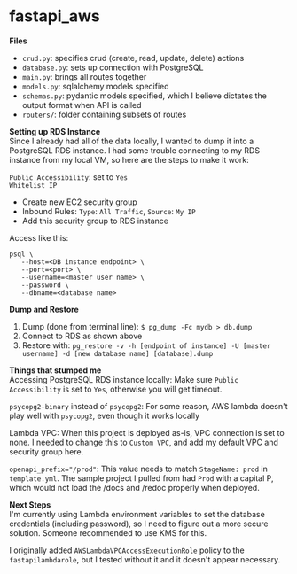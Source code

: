 # fastapi_aws

**Files**  
- `crud.py`: specifies crud (create, read, update, delete) actions
- `database.py`: sets up connection with PostgreSQL
- `main.py`: brings all routes together
- `models.py`: sqlalchemy models specified
- `schemas.py`: pydantic models specified, which I believe dictates the output format when API is called
- `routers/`: folder containing subsets of routes

**Setting up RDS Instance**  
Since I already had all of the data locally, I wanted to dump it into a PostgreSQL RDS instance. I had some trouble connecting to my RDS instance from my local VM, so here are the steps to make it work: 

`Public Accessibility`: set to `Yes`  
`Whitelist IP`
- Create new EC2 security group
- Inbound Rules: `Type`: `All Traffic`, `Source`: `My IP`
- Add this security group to RDS instance

Access like this:  
```
psql \
   --host=<DB instance endpoint> \
   --port=<port> \
   --username=<master user name> \
   --password \
   --dbname=<database name> 
```
                    
               
**Dump and Restore**
1) Dump (done from terminal line): `$ pg_dump -Fc mydb > db.dump`
2) Connect to RDS as shown above
3) Restore with: `pg_restore -v -h [endpoint of instance] -U [master username] -d [new database name] [database].dump`


**Things that stumped me**  
Accessing PostgreSQL RDS instance locally: Make sure `Public Accessibility` is set to `Yes`, otherwise you will get timeout. 

`psycopg2-binary` instead of `psycopg2`: For some reason, AWS lambda doesn't play well with `psycopg2`, even though it works locally  

Lambda VPC: When this project is deployed as-is, VPC connection is set to none. I needed to change this to `Custom VPC`, and add my default VPC and security group here. 

`openapi_prefix="/prod"`: This value needs to match `StageName: prod` in `template.yml`. The sample project I pulled from had `Prod` with a capital P, which would not load the /docs and /redoc properly when deployed. 


**Next Steps**  
I'm currently using Lambda environment variables to set the database credentials (including password), so I need to figure out a more secure solution. Someone recommended to use KMS for this. 

I originally added `AWSLambdaVPCAccessExecutionRole` policy to the `fastapilambdarole`, but I tested without it and it doesn't appear necessary. 
